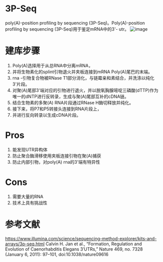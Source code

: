 # 3P-Seq
poly(A)-position profiling by sequencing (3P-Seq)。Poly(A)-position profiling by sequencing (3P-Seq)用于鉴定mRNA中的3'- utr。
![image](https://github.com/SitaoZ/Seq-assays/assets/29169319/52493a31-d15b-492c-8706-0dd26e9508a4)

# 建库步骤

1. Poly(A)选择用于从总RNA中分离mRNA，
2. 并将生物素化的splint引物退火并夹板连接到mRNA Poly(A)尾巴的末端。
3. rna -引物复合物被RNase T1部分消化，与链霉亲和素结合，并洗涤以纯化3'片段。
4. 对聚(A)尾部3'端对应的引物进行退火，并以脱氧胸腺嘧啶三磷酸(dTTP)作为唯一的dNTP进行反转录，生成与聚(A)尾部互补的cDNA链。
5. 结合生物素的多聚(A) RNA片段通过RNase H酶切释放并纯化。
6. 接下来，将P7和P5转接头连接到RNA片段上，
7. 并进行反向转录以生成cDNA片段。

# Pros
1. 能发现UTR异构体
2. 防止聚合酶滑移使用夹板连接引物在聚(A)捕获
3. 防止内部引物，对poly(A) rna的3'端有特异性

# Cons
1. 需要大量的RNA
2. 技术上具有挑战性

# 参考文献
https://www.illumina.com/science/sequencing-method-explorer/kits-and-arrays/3p-seq.html
Calvin H. Jan et al., “Formation, Regulation and Evolution of Caenorhabditis Elegans 3′UTRs,” Nature 469, no. 7328 (January 6, 2011): 97–101, doi:10.1038/nature09616
        
        
        
        
